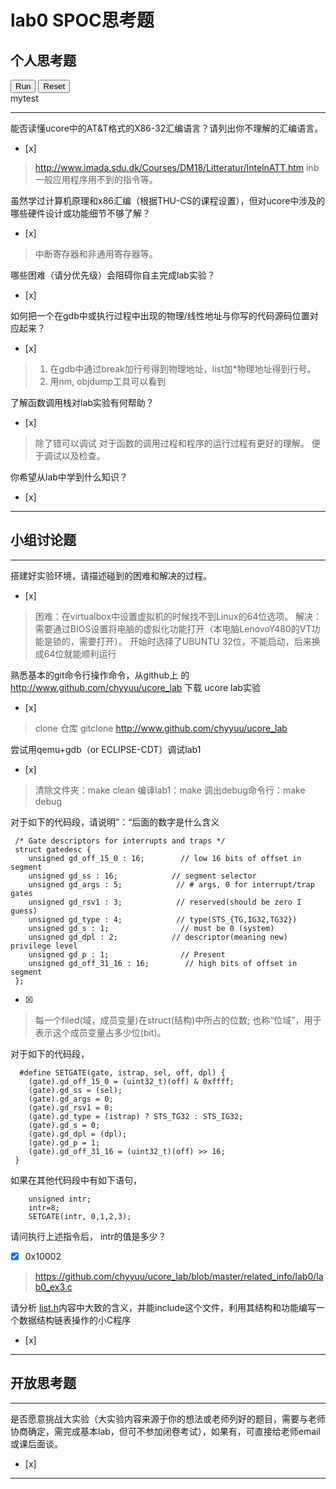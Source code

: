 # lab0 SPOC思考题

## 个人思考题

<div id="active-code">
<button class="btn btn-primary" type="button" id="run-code">Run</button>
<button class="btn btn-primary" type="button" id="reset-code">Reset</button>
<div id="editor">mytest

</div>
<div id="result"></div>
</div>

---

能否读懂ucore中的AT&T格式的X86-32汇编语言？请列出你不理解的汇编语言。
- [x]  

>  http://www.imada.sdu.dk/Courses/DM18/Litteratur/IntelnATT.htm
>  inb一般应用程序用不到的指令等。

虽然学过计算机原理和x86汇编（根据THU-CS的课程设置），但对ucore中涉及的哪些硬件设计或功能细节不够了解？
- [x]  

> 中断寄存器和非通用寄存器等。


哪些困难（请分优先级）会阻碍你自主完成lab实验？
- [x]  

>   

如何把一个在gdb中或执行过程中出现的物理/线性地址与你写的代码源码位置对应起来？
- [x]  

> 1. 在gdb中通过break加行号得到物理地址，list加*物理地址得到行号。
> 2. 用nm, objdump工具可以看到

了解函数调用栈对lab实验有何帮助？
- [x]  

> 除了错可以调试 
> 对于函数的调用过程和程序的运行过程有更好的理解。
> 便于调试以及检查。 

你希望从lab中学到什么知识？
- [x]  

>   

---

## 小组讨论题

---

搭建好实验环境，请描述碰到的困难和解决的过程。
- [x]  

> 困难：在virtualbox中设置虚拟机的时候找不到Linux的64位选项。
> 解决：需要通过BIOS设置将电脑的虚拟化功能打开（本电脑LenovoY480的VT功能是锁的，需要打开）。
> 开始时选择了UBUNTU 32位，不能启动，后来换成64位就能顺利运行

熟悉基本的git命令行操作命令，从github上
的 http://www.github.com/chyyuu/ucore_lab 下载
ucore lab实验
- [x]  

> clone 仓库 
> gitclone http://www.github.com/chyyuu/ucore_lab

尝试用qemu+gdb（or ECLIPSE-CDT）调试lab1
- [x]   

> 清除文件夹：make clean 
> 编译lab1：make 
> 调出debug命令行：make debug

对于如下的代码段，请说明”：“后面的数字是什么含义  
```
 /* Gate descriptors for interrupts and traps */   
 struct gatedesc {  
    unsigned gd_off_15_0 : 16;        // low 16 bits of offset in segment  
    unsigned gd_ss : 16;            // segment selector  
    unsigned gd_args : 5;            // # args, 0 for interrupt/trap gates  
    unsigned gd_rsv1 : 3;            // reserved(should be zero I guess)  
    unsigned gd_type : 4;            // type(STS_{TG,IG32,TG32})  
    unsigned gd_s : 1;                // must be 0 (system)  
    unsigned gd_dpl : 2;            // descriptor(meaning new) privilege level  
    unsigned gd_p : 1;                // Present  
    unsigned gd_off_31_16 : 16;        // high bits of offset in segment  
 };
```

- [x]  

> 每一个filed(域，成员变量)在struct(结构)中所占的位数; 也称“位域”，用于表示这个成员变量占多少位(bit)。

对于如下的代码段，
```
  #define SETGATE(gate, istrap, sel, off, dpl) {           
    (gate).gd_off_15_0 = (uint32_t)(off) & 0xffff;      
    (gate).gd_ss = (sel);                               
    (gate).gd_args = 0;                                   
    (gate).gd_rsv1 = 0;                                   
    (gate).gd_type = (istrap) ? STS_TG32 : STS_IG32;   
    (gate).gd_s = 0;                                    
    (gate).gd_dpl = (dpl);                               
    (gate).gd_p = 1;                                  
    (gate).gd_off_31_16 = (uint32_t)(off) >> 16;  
 }  
```
如果在其他代码段中有如下语句，  
```
	unsigned intr;   
	intr=8;  
	SETGATE(intr, 0,1,2,3);  
```
请问执行上述指令后， intr的值是多少？ 

- [x]  0x10002

> https://github.com/chyyuu/ucore_lab/blob/master/related_info/lab0/lab0_ex3.c

请分析 [list.h](https://github.com/chyyuu/ucore_lab/blob/master/labcodes/lab2/libs/list.h)内容中大致的含义，并能include这个文件，利用其结构和功能编写一个数据结构链表操作的小C程序
- [x]  

> 

---

## 开放思考题

---

是否愿意挑战大实验（大实验内容来源于你的想法或老师列好的题目，需要与老师协商确定，需完成基本lab，但可不参加闭卷考试），如果有，可直接给老师email或课后面谈。
- [x]  

>  

---
